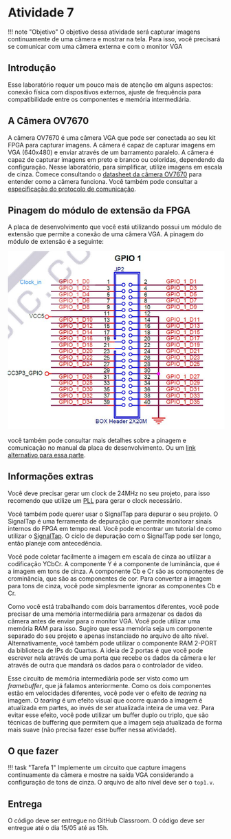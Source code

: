 # Atividade 7

!!! note "Objetivo"
    O objetivo dessa atividade será capturar imagens continuamente de uma câmera e mostrar na tela. Para isso, você precisará se comunicar com uma câmera externa e com o monitor VGA

## Introdução

Esse laboratório requer um pouco mais de atenção em alguns aspectos: conexão física com dispositivos externos, ajuste de frequência para compatibilidade entre os componentes e memória intermediária.

## A Câmera OV7670

A câmera OV7670 é uma câmera VGA que pode ser conectada ao seu kit FPGA para capturar imagens. A câmera é capaz de capturar imagens em VGA (640x480) e enviar através de um barramento paralelo. A câmera é capaz de capturar imagens em preto e branco ou coloridas, dependendo da configuração. Nesse laboratório, para simplificar, utilize imagens em escala de cinza. Comece consultando o [datasheet da câmera OV7670](OV7670_2006.pdf) para entender como a câmera funciona. Você também pode consultar a [especificação do protocolo de comunicação](SCCB-specification.pdf).

## Pinagem do módulo de extensão da FPGA

A placa de desenvolvimento que você está utilizando possui um módulo de extensão que permite a conexão de uma câmera VGA. A pinagem do módulo de extensão é a seguinte:

![Imagem retirada do esquemático da placa](img/GPIO0-DE1-SOC.png)

você também pode consultar mais detalhes sobre a pinagem e comunicação no manual da placa de desenvolvimento. Ou um [link alternativo para essa parte](https://terasic.yubacollegecompsci.com/GPIO.html).

## Informações extras

Você deve precisar gerar um clock de 24MHz no seu projeto, para isso recomendo que utilize um [PLL](pll.md) para gerar o clock necessário.

Você também pode querer usar o SignalTap para depurar o seu projeto. O SignalTap é uma ferramenta de depuração que permite monitorar sinais internos do FPGA em tempo real. Você pode encontrar um tutorial de como utilizar o [SignalTap](https://www.youtube.com/watch?v=vsEXs5insJI&ab_channel=RaniaHussein). O ciclo de depuração com o SignalTap pode ser longo, então planeje com antecedência.

Você pode coletar facilmente a imagem em escala de cinza ao utilizar a codificação YCbCr. A componente Y é a componente de luminância, que é a imagem em tons de cinza. A componente Cb e Cr são as componentes de crominância, que são as componentes de cor. Para converter a imagem para tons de cinza, você pode simplesmente ignorar as componentes Cb e Cr.

Como você está trabalhando com dois barramentos diferentes, você pode precisar de uma memória intermediária para armazenar os dados da câmera antes de enviar para o monitor VGA. Você pode utilizar uma memória RAM para isso. Sugiro que essa memória seja um componente separado do seu projeto e apenas instanciado no arquivo de alto nível. Alternativamente, você também pode utilizar o componente RAM 2-PORT da biblioteca de IPs do Quartus. A ideia de 2 portas é que você pode escrever nela através de uma porta que recebe os dados da câmera e ler através de outra que mandará os dados para o controlador de vídeo.

Esse circuito de memória intermediária pode ser visto como um *framebuffer*, que já falamos anteriormente. Como os dois componentes estão em velocidades diferentes, você pode ver o efeito de *tearing* na imagem. O *tearing* é um efeito visual que ocorre quando a imagem é atualizada em partes, ao invés de ser atualizada inteira de uma vez. Para evitar esse efeito, você pode utilizar um buffer duplo ou triplo, que são técnicas de buffering que permitem que a imagem seja atualizada de forma mais suave (não precisa fazer esse buffer nessa atividade).

## O que fazer

!!! task "Tarefa 1"
    Implemente um circuito que capture imagens continuamente da câmera e mostre na saída VGA considerando a configuração de tons de cinza. O arquivo de alto nível deve ser o `top1.v`.

## Entrega

O código deve ser entregue no GitHub Classroom. O código deve ser entregue até o dia 15/05 até as 15h.
